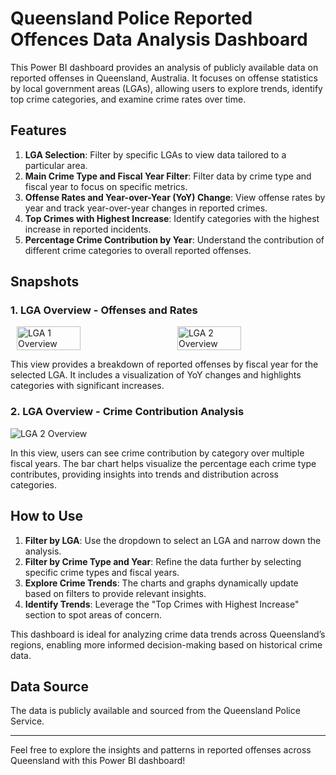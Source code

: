 # Queensland Police Reported Offences Data Analysis Dashboard

This Power BI dashboard provides an analysis of publicly available data on reported offenses in Queensland, Australia. It focuses on offense statistics by local government areas (LGAs), allowing users to explore trends, identify top crime categories, and examine crime rates over time.

## Features

1. **LGA Selection**: Filter by specific LGAs to view data tailored to a particular area.
2. **Main Crime Type and Fiscal Year Filter**: Filter data by crime type and fiscal year to focus on specific metrics.
3. **Offense Rates and Year-over-Year (YoY) Change**: View offense rates by year and track year-over-year changes in reported crimes.
4. **Top Crimes with Highest Increase**: Identify categories with the highest increase in reported incidents.
5. **Percentage Crime Contribution by Year**: Understand the contribution of different crime categories to overall reported offenses.

## Snapshots

### 1. LGA Overview - Offenses and Rates
<div style="display: flex; justify-content: space-around;">
  <img src="./LGA%201.PNG" alt="LGA 1 Overview" width="45%" style="margin-right: 10px;">
  <img src="./LGA%202.PNG" alt="LGA 2 Overview" width="45%">
</div>

This view provides a breakdown of reported offenses by fiscal year for the selected LGA. It includes a visualization of YoY changes and highlights categories with significant increases.

### 2. LGA Overview - Crime Contribution Analysis
![LGA 2 Overview](./LGA%202.PNG)

In this view, users can see crime contribution by category over multiple fiscal years. The bar chart helps visualize the percentage each crime type contributes, providing insights into trends and distribution across categories.

## How to Use

1. **Filter by LGA**: Use the dropdown to select an LGA and narrow down the analysis.
2. **Filter by Crime Type and Year**: Refine the data further by selecting specific crime types and fiscal years.
3. **Explore Crime Trends**: The charts and graphs dynamically update based on filters to provide relevant insights.
4. **Identify Trends**: Leverage the "Top Crimes with Highest Increase" section to spot areas of concern.

This dashboard is ideal for analyzing crime data trends across Queensland’s regions, enabling more informed decision-making based on historical crime data.

## Data Source
The data is publicly available and sourced from the Queensland Police Service.

---

Feel free to explore the insights and patterns in reported offenses across Queensland with this Power BI dashboard!
